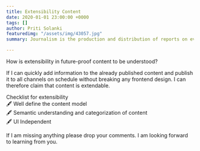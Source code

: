 ```yaml
---
title: Extensibility Content
date: 2020-01-01 23:00:00 +0000
tags: []
author: Priti Solanki
featuredimg: "/assets/img/43057.jpg"
summary: Journalism is the production and distribution of reports on events.

---
```

How is extensibility in future-proof content to be understood?  
  
If I can quickly add information to the already published content and publish it to all channels on schedule without breaking any frontend design. I can therefore claim that content is extendable.  
  
Checklist for extensibility  
🖋 Well define the content model  
🖋 Semantic understanding and categorization of content  
🖋 UI Independent  
  
If I am missing anything please drop your comments. I am looking forward to learning from you.